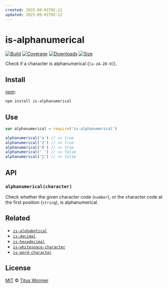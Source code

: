 ```yaml
---
created: 2025-09-01T02:12
updated: 2025-09-01T02:13
---
```

# is-alphanumerical

[![Build][build-badge]][build]
[![Coverage][coverage-badge]][coverage]
[![Downloads][downloads-badge]][downloads]
[![Size][size-badge]][size]

Check if a character is alphanumerical (`[a-zA-Z0-9]`).

## Install

[npm][]:

```sh
npm install is-alphanumerical
```

## Use

```js
var alphanumerical = require('is-alphanumerical')

alphanumerical('a') // => true
alphanumerical('Z') // => true
alphanumerical('0') // => true
alphanumerical(' ') // => false
alphanumerical('💩') // => false
```

## API

### `alphanumerical(character)`

Check whether the given character code (`number`), or the character code at the
first position (`string`), is alphanumerical.

## Related

*   [`is-alphabetical`](https://github.com/wooorm/is-alphabetical)
*   [`is-decimal`](https://github.com/wooorm/is-decimal)
*   [`is-hexadecimal`](https://github.com/wooorm/is-hexadecimal)
*   [`is-whitespace-character`](https://github.com/wooorm/is-whitespace-character)
*   [`is-word-character`](https://github.com/wooorm/is-word-character)

## License

[MIT][license] © [Titus Wormer][author]

<!-- Definitions -->

[build-badge]: https://img.shields.io/travis/wooorm/is-alphanumerical.svg

[build]: https://travis-ci.org/wooorm/is-alphanumerical

[coverage-badge]: https://img.shields.io/codecov/c/github/wooorm/is-alphanumerical.svg

[coverage]: https://codecov.io/github/wooorm/is-alphanumerical

[downloads-badge]: https://img.shields.io/npm/dm/is-alphanumerical.svg

[downloads]: https://www.npmjs.com/package/is-alphanumerical

[size-badge]: https://img.shields.io/bundlephobia/minzip/is-alphanumerical.svg

[size]: https://bundlephobia.com/result?p=is-alphanumerical

[npm]: https://docs.npmjs.com/cli/install

[license]: license

[author]: https://wooorm.com
